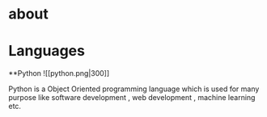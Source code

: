 # about


# Languages



**Python 
![[python.png|300]]

Python is a Object Oriented programming language which is used for many purpose like software development , web development , machine learning etc.


